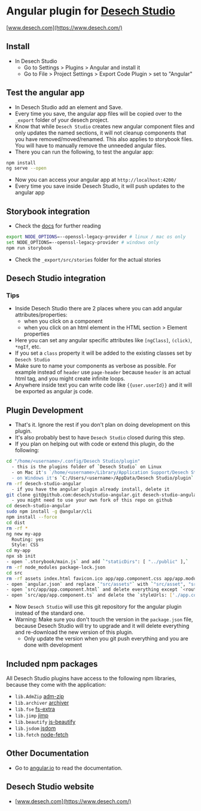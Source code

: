 # Angular plugin for [Desech Studio](https://www.desech.com/)

[www.desech.com](https://www.desech.com/)

## Install

- In Desech Studio
  - Go to Settings > Plugins > Angular and install it
  - Go to File > Project Settings > Export Code Plugin > set to "Angular"

## Test the angular app

- In Desech Studio add an element and Save.
- Every time you save, the angular app files will be copied over to the `_export` folder of your desech project.
- Know that while `Desech Studio` creates new angular component files and only updates the named sections, it will not cleanup components that you have removed/moved/renamed. This also applies to storybook files. You will have to manually remove the unneeded angular files.
- There you can run the following, to test the angular app:

```sh
npm install
ng serve --open
```

- Now you can access your angular app at `http://localhost:4200/`
- Every time you save inside Desech Studio, it will push updates to the angular app

## Storybook integration

- Check the [docs](https://storybook.js.org/docs/angular/writing-stories/introduction) for further reading

```sh
export NODE_OPTIONS=--openssl-legacy-provider # linux / mac os only
set NODE_OPTIONS=--openssl-legacy-provider # windows only
npm run storybook
```

- Check the `_export/src/stories` folder for the actual stories

## Desech Studio integration

### Tips

- Inside Desech Studio there are 2 places where you can add angular attributes/properties:
  - when you click on a component
  - when you click on an html element in the HTML section > Element properties
- Here you can set any angular specific attributes like `[ngClass]`, `(click)`, `*ngIf`, etc.
- If you set a `class` property it will be added to the existing classes set by `Desech Studio`
- Make sure to name your components as verbose as possible. For example instead of `header` use `page-header` because `header` is an actual html tag, and you might create infinite loops.
- Anywhere inside text you can write code like `{{user.userId}}` and it will be exported as angular js code.

## Plugin Development

- That's it. Ignore the rest if you don't plan on doing development on this plugin.
- It's also probably best to have `Desech Studio` closed during this step.
- If you plan on helping out with code or extend this plugin, do the following:

```sh
cd "/home/<username>/.config/Desech Studio/plugin"
  - this is the plugins folder of `Desech Studio` on Linux
  - on Mac it's `/home/<username>/Library/Application Support/Desech Studio/plugin`
  - on Windows it's `C:/Users/<username>/AppData/Desech Studio/plugin`
rm -rf desech-studio-angular
  - if you have the angular plugin already install, delete it
git clone git@github.com:desech/studio-angular.git desech-studio-angular
  - you might need to use your own fork of this repo on github
cd desech-studio-angular
sudo npm install -g @angular/cli
npm install --force
cd dist
rm -rf *
ng new my-app
  Routing: yes
  Style: CSS
cd my-app
npx sb init
- open `.storybook/main.js` and add `"staticDirs": [ "../public" ],`
rm -rf node_modules package-lock.json
cd src
rm -rf assets index.html favicon.ico app/app.component.css app/app.module.ts app/app-routing.module.ts stories
- open `angular.json` and replace `"src/assets"` with `"src/asset", "src/font"`
- open `src/app/app.component.html` and delete everything except `<router-outlet></router-outlet>`
- open `src/app/app.component.ts` and delete the `styleUrls: ['./app.component.css']` line
```

- Now `Desech Studio` will use this git repository for the angular plugin instead of the standard one.
- Warning: Make sure you don't touch the version in the `package.json` file, because Desech Studio will try to upgrade and it will delete everything and re-download the new version of this plugin.
  - Only update the version when you git push everything and you are done with development

## Included npm packages

All Desech Studio plugins have access to the following npm libraries, because they come with the application:
- `lib.AdmZip` [adm-zip](https://www.npmjs.com/package/adm-zip)
- `lib.archiver` [archiver](https://www.npmjs.com/package/archiver)
- `lib.fse` [fs-extra](https://www.npmjs.com/package/fs-extra)
- `lib.jimp` [jimp](https://www.npmjs.com/package/jimp)
- `lib.beautify` [js-beautify](https://www.npmjs.com/package/js-beautify)
- `lib.jsdom` [jsdom](https://www.npmjs.com/package/jsdom)
- `lib.fetch` [node-fetch](https://www.npmjs.com/package/node-fetch)

## Other Documentation

- Go to [angular.io](https://angular.io/guide/setup-local) to read the documentation.


## Desech Studio website

 - [www.desech.com](https://www.desech.com/)
